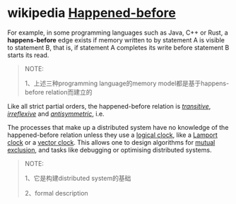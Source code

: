 # wikipedia [Happened-before](https://en.wikipedia.org/wiki/Happened-before)

For example, in some programming languages such as Java, C++ or Rust, a **happens-before** edge exists if memory written to by statement A is visible to statement B, that is, if statement A completes its write before statement B starts its read.

> NOTE: 
>
> 1、上述三种programming language的memory model都是基于happens-before relation而建立的

Like all strict partial orders, the happened-before relation is *[transitive](https://en.wikipedia.org/wiki/Transitive_relation)*, *[irreflexive](https://en.wikipedia.org/wiki/Irreflexive_relation)* and *[antisymmetric](https://en.wikipedia.org/wiki/Antisymmetric_relation)*, i.e.



The processes that make up a distributed system have no knowledge of the happened-before relation unless they use a [logical clock](https://en.wikipedia.org/wiki/Logical_clock), like a [Lamport clock](https://en.wikipedia.org/wiki/Lamport_clock) or a [vector clock](https://en.wikipedia.org/wiki/Vector_clock). This allows one to design algorithms for [mutual exclusion](https://en.wikipedia.org/wiki/Mutual_exclusion), and tasks like debugging or optimising distributed systems.

> NOTE: 
>
> 1、它是构建distributed system的基础
>
> 2、formal description 